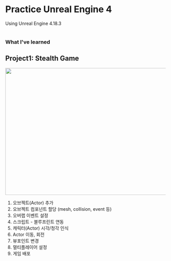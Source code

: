 # Practice Unreal Engine 4
Using Unreal Engine 4.18.3
<br><br>

### What I've learned
## Project1: Stealth Game
<img src="https://user-images.githubusercontent.com/86781939/168446004-5138e1a4-a0ed-49e6-a346-58a50f992568.png"  width="800" height="400" >

1. 오브젝트(Actor) 추가
2. 오브젝트 컴포넌트 할당 (mesh, collision, event 등)
3. 오버랩 이벤트 설정
4. 스크립트 - 블루프린트 연동
5. 캐릭터(Actor) 시각/청각 인식
6. Actor 이동, 회전
7. 뷰포인트 변경
8. 멀티플레이어 설정
9. 게임 배포
